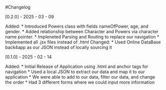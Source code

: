 #Changelog

[0.2.0] - 2025 - 03 - 09

Added:
    * Introduced Powers class with fields nameOfPower, age, and gender.
    * Added relationship between Character and Powers via character name pointer.
    * Impleneted Parsing and Routing to replace our navigation
    * Implemented all .jsx files instead of .html
Changed:
    * Used Online DataBase back4app as our JSON instead of locally sourcing it


[0.1.0] - 2025 - 02 - 14

Added:
    * Initial Release of Application using .html and anchor tags for navigation
    * Used a local JSON to extract our data and map it to our application
    * We were able to add to our data, filter our data, and change the order
    * Had 3 different forms where we could input more information
